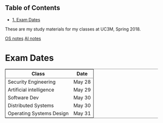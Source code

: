 <div id="table-of-contents">
<h2>Table of Contents</h2>
<div id="text-table-of-contents">
<ul>
<li><a href="#sec-1">1. Exam Dates</a></li>
</ul>
</div>
</div>

These are my study materials for my classes at UC3M, Spring 2018.

[OS notes](os.md)
[AI notes](ai.md)

# Exam Dates<a id="sec-1" name="sec-1"></a>

<table border="2" cellspacing="0" cellpadding="6" rules="groups" frame="hsides">


<colgroup>
<col  class="left" />

<col  class="left" />
</colgroup>
<thead>
<tr>
<th scope="col" class="left">Class</th>
<th scope="col" class="left">Date</th>
</tr>
</thead>

<tbody>
<tr>
<td class="left">Security Engineering</td>
<td class="left">May 28</td>
</tr>


<tr>
<td class="left">Artificial intelligence</td>
<td class="left">May 29</td>
</tr>


<tr>
<td class="left">Software Dev</td>
<td class="left">May 30</td>
</tr>


<tr>
<td class="left">Distributed Systems</td>
<td class="left">May 30</td>
</tr>


<tr>
<td class="left">Operating Systems Design</td>
<td class="left">May 31</td>
</tr>
</tbody>
</table>